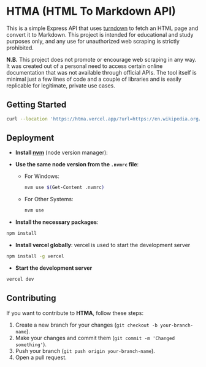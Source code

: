 # HTMA (HTML To Markdown API)

This is a simple Express API that uses [turndown](https://github.com/mixmark-io/turndown) to fetch an HTML page and convert it to Markdown. This project is intended for educational and study purposes only, and any use for unauthorized web scraping is strictly prohibited.

**N.B.** This project does not promote or encourage web scraping in any way. It was created out of a personal need to access certain online documentation that was not available through official APIs. The tool itself is minimal just a few lines of code and a couple of libraries and is easily replicable for legitimate, private use cases.

## Getting Started

```sh
curl --location 'https://htma.vercel.app/?url=https://en.wikipedia.org/wiki/Web_scraping'
```

## Deployment

- **Install [nvm](https://www.freecodecamp.org/news/node-version-manager-nvm-install-guide/)** (node version manager):

- **Use the same node version from the `.nvmrc` file**:
  - For Windows:
    ```sh
    nvm use $(Get-Content .nvmrc)
    ```
  - For Other Systems:
    ```sh
    nvm use
    ```
- **Install the necessary packages**:

```sh
npm install
```

- **Install vercel globally**: vercel is used to start the development server

```sh
npm install -g vercel
```

- **Start the development server**

```sh
vercel dev
```

## Contributing

If you want to contribute to **HTMA**, follow these steps:

1. Create a new branch for your changes (`git checkout -b your-branch-name`).
2. Make your changes and commit them (`git commit -m 'Changed something'`).
3. Push your branch (`git push origin your-branch-name`).
4. Open a pull request.
